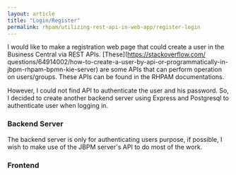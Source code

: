 ```yaml
---
layout: article
title: "Login/Register"
permalink: rhpam/utilizing-rest-api-in-web-app/register-login
---
```


I would like to make a registration web page that could create a user in the Business Central via REST APIs. [These](https://stackoverflow.com/ questions/64914002/how-to-create-a-user-by-api-or-programmatically-in-jbpm-rhpam-bpmn-kie-server) are some APIs that can perform operation on users/groups. These APIs can be found in the RHPAM documentations.

However, I could not find API to authenticate the user and his password. So, I decided to create another backend server using Express and Postgresql to authenticate user when logging in.

### Backend Server

The backend server is only for authenticating users purpose, if possible, I wish to make use of the JBPM server's API to do most of the work.



### Frontend


